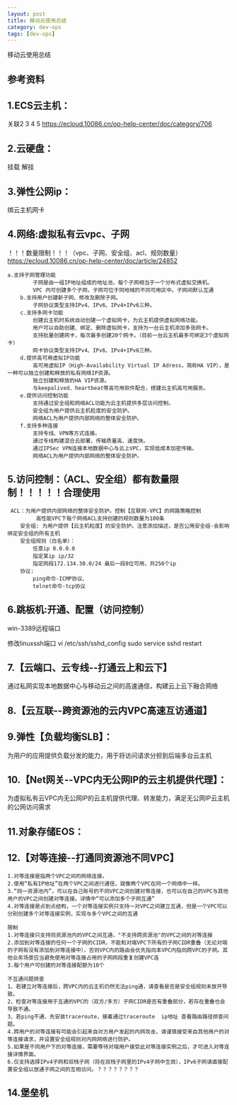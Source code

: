 ```yaml
---
layout: post
title: 移动云使用总结
category: dev-ops
tags: [dev-ops]
---
```


移动云使用总结

## 参考资料

## 1.ECS云主机： 
关联2 3 4 5  https://ecloud.10086.cn/op-help-center/doc/category/706    

## 2.云硬盘：
挂载 解挂    

## 3.弹性公网ip：
绑云主机网卡
    
## 4.网络:虚拟私有云vpc、子网 
！！！数量限制！！！（vpc、子网、安全组、acl、规则数量）https://ecloud.10086.cn/op-help-center/doc/article/24852
```
a.支持子网管理功能
        子网是由一组IP地址组成的地址池，每个子网相当于一个分布式虚拟交换机。
        VPC 内可创建多个子网，子网可位于同地域的不同可用区中。子网间默认互通
    b.支持用户创建新子网、修改及删除子网。
        子网协议类型支持IPv4、IPv6、IPv4+IPv6三种。
    c.支持多网卡功能
        创建云主机时系统自动创建一个虚拟网卡，为云主机提供虚拟网络功能。
        用户可以自助创建、绑定、删除虚拟网卡，支持为一台云主机添加多张网卡。
        支持批量创建网卡，每次最多创建20个网卡。（目前一台云主机最多可绑定3个虚拟网卡）
        网卡协议类型支持IPv4、IPv6、IPv4+IPv6三种。
    d.提供高可用虚拟IP功能
        高可用虚拟IP（High-Availability Virtual IP Adress，简称HA VIP），是一种可以独立创建和释放的私有网络IP资源。
        独立创建和释放的HA VIP资源。
        与keepalived、heartbeat等高可用软件配合，搭建云主机高可用服务。
    e.提供访问控制功能
        支持通过安全组和网络ACL功能为云主机提供多层访问控制。
        安全组为用户提供云主机粒度的安全防护。
        网络ACL为用户提供内部网络的整体安全防护。
    f.支持多种连接
        支持专线、VPN等方式连接。
        通过专线构建混合云部署，传输质量高、速度快。
        通过IPSec VPN连接本地数据中心与云上VPC，实现低成本加密传输。
        网络ACL为用户提供内部网络的整体安全防护。
```

## 5.访问控制：（ACL、安全组）都有数量限制！！！！！合理使用
```
 ACL：为用户提供内部网络的整体安全防护。控制【互联网-VPC】的网路策略控制
         高性能VPC下每个网络ACL支持创建的规则数量为100条
    安全组: 为用户提供【云主机粒度】的安全防护。注意添加描述，是否公用安全组-会影响绑定安全组的所有主机
    安全组规则（白名单）：
        任意ip 0.0.0.0  
        指定某ip ip/32 
        指定网段172.134.30.0/24 最后一段8位可用，共256个ip
    协议: 
        ping命令-ICMP协议、
        telnet命令-tcp协议 
```

## 6.跳板机:开通、配置（访问控制）
win-3389远程端口

修改linuxssh端口 vi /etc/ssh/sshd_config
sudo service sshd restart


## 7.【云端口、云专线--打通云上和云下】
通过私网实现本地数据中心与移动云之间的高速通信，构建云上云下融合网络


## 8.【云互联--跨资源池的云内VPC高速互访通道】


## 9.弹性【负载均衡SLB】：
为用户的应用提供负载分发的能力，用于将访问请求分担到后端多台云主机

## 10.【Net网关--VPC内无公网IP的云主机提供代理】：
为虚拟私有云VPC内无公网IP的云主机提供代理、转发能力，满足无公网IP云主机的公网访问需求

## 11.对象存储EOS：

## 12.【对等连接--打通同资源池不同VPC】
    1.对等连接是指两个VPC之间的网络连接。
    2.使用“私有IP地址”在两个VPC之间进行通信，就像两个VPC在同一个网络中一样。
    3.“同一资源池内”，可以在自己账号的不同VPC之间创建对等连接，也可以在自己的VPC与其他用户的VPC之间创建对等连接。详情中“可以添加多个子网互通”
    4.对等连接是点到点结构，一个对等连接实例只支持一对VPC之间建立互通，但是一个VPC可以分别创建多个对等连接实例，实现与多个VPC之间的互通
    
	限制
    1.对等连接只支持同资源池内的VPC之间互通，"不支持跨资源池"的VPC之间的对等连接
    2.添加到对等连接的任何一个子网的CIDR，不能和对端VPC下所有的子网CIDR重叠（无论对端的子网有没有添加到对等连接中），否则VPC内的路由会优先指向本VPC内指向跨VPC的子网。其他业务场景应当避免使用对等连接占用的子网网段重复创建VPC连
    3.每个用户可创建的对等连接配额为10个
    
	不互通问题排查
    1、若建立对等连接后，跨VPC内的云主机仍然无法ping通，请查看是否是安全组规则未放开导致。
    2、检查对等连接用于互通的VPC的（双方/多方）子网CIDR是否有重叠部分，若存在重叠也会导致不通。
    3、若ping不通，先安装traceroute，接着通过traceroute  ip地址 查看路由路径排查问题。
    4.跨用户的对等连接有可能会引起来自对方用户发起的内网攻击，请谨慎接受来自其他用户的对等连接请求，并设置安全组规则对内网网络进行防护。
    5.如果是不同用户下的对等连接，需要等待对端用户接受此对等连接实例之后，才可进入对等连接详情界面。
    6.仅支持选择IPv4子网和双栈子网（将在双栈子网里的IPv4子网中生效），IPv6子网请直接配置安全组以放通子网之间的互相访问。？？？？？？？？


## 14.堡垒机 





